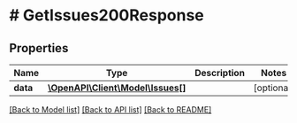 # # GetIssues200Response

## Properties

Name | Type | Description | Notes
------------ | ------------- | ------------- | -------------
**data** | [**\OpenAPI\Client\Model\Issues[]**](Issues.md) |  | [optional]

[[Back to Model list]](../../README.md#models) [[Back to API list]](../../README.md#endpoints) [[Back to README]](../../README.md)
